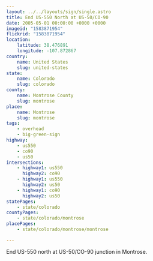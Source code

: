 ```yaml
---
layout: ../../layouts/sign/single.astro
title: End US-550 North at US-50/CO-90
date: 2005-05-01 00:00:00 +0000 +0000
imageid: "1583871954"
flickrid: "1583871954"
location:
    latitude: 38.476891
    longitude: -107.872867
country:
    name: United States
    slug: united-states
state:
    name: Colorado
    slug: colorado
county:
    name: Montrose County
    slug: montrose
place:
    name: Montrose
    slug: montrose
tags:
    - overhead
    - big-green-sign
highway:
    - us550
    - co90
    - us50
intersections:
    - highway1: us550
      highway2: co90
    - highway1: us550
      highway2: us50
    - highway1: co90
      highway2: us50
statePages:
    - state/colorado
countyPages:
    - state/colorado/montrose
placePages:
    - state/colorado/montrose/montrose

---
```

End US-550 north at US-50/CO-90 junction in Montrose.